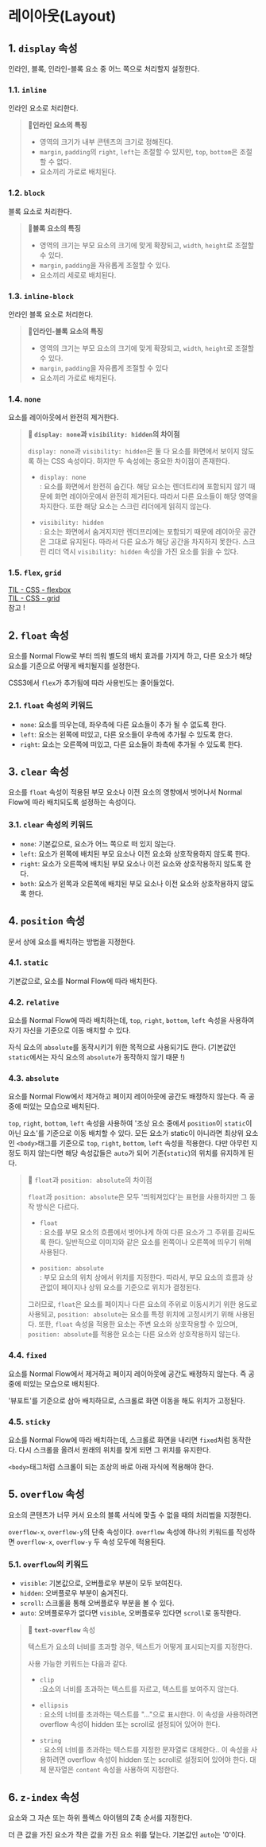 # 레이아웃(Layout)

## 1. `display` 속성

인라인, 블록, 인라인-블록 요소 중 어느 쪽으로 처리할지 설정한다.

### 1.1. `inline`

인라인 요소로 처리한다.

> **📌인라인 요소의 특징**
>
> - 영역의 크기가 내부 콘텐츠의 크기로 정해진다.
> - `margin`, `padding`의 `right`, `left`는 조절할 수 있지만, `top`, `bottom`은 조절할 수 없다.
> - 요소끼리 가로로 배치된다.

### 1.2. `block`

블록 요소로 처리한다.

> **📌블록 요소의 특징**
>
> - 영역의 크기는 부모 요소의 크기에 맞게 확장되고, `width`, `height`로 조절할 수 있다.
> - `margin`, `padding`을 자유롭게 조절할 수 있다.
> - 요소끼리 세로로 배치된다.

### 1.3. `inline-block`

안라인 블록 요소로 처리한다.

> **📌인라인-블록 요소의 특징**
>
> - 영역의 크기는 부모 요소의 크기에 맞게 확장되고, `width`, `height`로 조절할 수 있다.
> - `margin`, `padding`을 자유롭게 조절할 수 있다
> - 요소끼리 가로로 배치된다.

### 1.4. `none`

요소를 레이아웃에서 완전히 제거한다.

> **📌 `display: none`과 `visibility: hidden`의 차이점**
>
> `display: none`과 `visibility: hidden`은 둘 다 요소를 화면에서 보이지 않도록 하는 CSS 속성이다. 하지만 두 속성에는 중요한 차이점이 존재한다.
>
> - `display: none`  
>   : 요소를 화면에서 완전히 숨긴다. 해당 요소는 렌더트리에 포함되지 않기 때문에 화면 레이아웃에서 완전히 제거된다. 따라서 다른 요소들이 해당 영역을 차지한다. 또한 해당 요소는 스크린 리더에게 읽히지 않는다.
>
> - `visibility: hidden`  
>   : 요소는 화면에서 숨겨지지만 렌더프리에는 포함되기 때문에 레이아웃 공간은 그대로 유지된다. 따라서 다른 요소가 해당 공간을 차지하지 못한다. 스크린 리더 역시 `visibility: hidden` 속성을 가진 요소를 읽을 수 있다.

### 1.5. `flex`, `grid`

[TIL - CSS - flexbox](https://github.com/ehhdrud/TIL/blob/main/CSS/flexbox.md)  
[TIL - CSS - grid](https://github.com/ehhdrud/TIL/blob/main/CSS/grid.md)  
참고 !

## 2. `float` 속성

요소를 Normal Flow로 부터 띄워 별도의 배치 효과를 가지게 하고, 다른 요소가 해당 요소를 기준으로 어떻게 배치될지를 설정한다.

CSS3에서 `flex`가 추가됨에 따라 사용빈도는 줄어들었다.

### 2.1. `float` 속성의 키워드

- `none`: 요소를 띄우는데, 좌우측에 다른 요소들이 추가 될 수 없도록 한다.
- `left`: 요소는 왼쪽에 떠있고, 다른 요소들이 우측에 추가될 수 있도록 한다.
- `right`: 요소는 오른쪽에 떠있고, 다른 요소들이 좌측에 추가될 수 있도록 한다.

## 3. `clear` 속성

요소를 `float` 속성이 적용된 부모 요소나 이전 요소의 영향에서 벗어나서 Normal Flow에 따라 배치되도록 설정하는 속성이다.

### 3.1. `clear` 속성의 키워드

- `none`: 기본값으로, 요소가 어느 쪽으로 떠 있지 않는다.
- `left`: 요소가 왼쪽에 배치된 부모 요소나 이전 요소와 상호작용하지 않도록 한다.
- `right`: 요소가 오른쪽에 배치된 부모 요소나 이전 요소와 상호작용하지 않도록 한다.
- `both`: 요소가 왼쪽과 오른쪽에 배치된 부모 요소나 이전 요소와 상호작용하지 않도록 한다.

## 4. `position` 속성

문서 상에 요소를 배치하는 방법을 지정한다.

### 4.1. `static`

기본값으로, 요소를 Normal Flow에 따라 배치한다.

### 4.2. `relative`

요소를 Normal Flow에 따라 배치하는데, `top`, `right`, `bottom`, `left` 속성을 사용하여 자기 자신을 기준으로 이동 배치할 수 있다.

자식 요소의 `absolute`를 동작시키기 위한 목적으로 사용되기도 한다. (기본값인 `static`에서는 자식 요소의 `absolute`가 동작하지 않기 때문 !)

### 4.3. `absolute`

요소를 Normal Flow에서 제거하고 페이지 레이아웃에 공간도 배정하지 않는다. 즉 공중에 떠있는 모습으로 배치된다.

`top`, `right`, `bottom`, `left` 속성을 사용하여 '조상 요소 중에서 `position`이 `static`이 아닌 요소'를 기준으로 이동 배치할 수 있다. 모든 요소가 static이 아니라면 최상위 요소인 `<body>`태그를 기준으로 `top`, `right`, `bottom`, `left` 속성을 적용한다. 다만 아무런 지정도 하지 않는다면 해당 속성값들은 `auto`가 되어 기존(`static`)의 위치를 유지하게 된다.

> 📌 `float`과 `position: absolute`의 차이점
>
> `float`과 `position: absolute`은 모두 '띄워져있다'는 표현을 사용하지만 그 동작 방식은 다르다.
>
> - `float`  
>   : 요소를 부모 요소의 흐름에서 벗어나게 하여 다른 요소가 그 주위를 감싸도록 한다. 일반적으로 이미지와 같은 요소를 왼쪽이나 오른쪽에 띄우기 위해 사용된다.
>
> - `position: absolute`  
>   : 부모 요소의 위치 상에서 위치를 지정한다. 따라서, 부모 요소의 흐름과 상관없이 페이지나 상위 요소를 기준으로 위치가 결정된다.
>
> 그러므로, `float`은 요소를 페이지나 다른 요소의 주위로 이동시키기 위한 용도로 사용되고, `position: absolute`는 요소를 특정 위치에 고정시키기 위해 사용된다. 또한, `float` 속성을 적용한 요소는 주변 요소와 상호작용할 수 있으며, `position: absolute`를 적용한 요소는 다른 요소와 상호작용하지 않는다.

### 4.4. `fixed`

요소를 Normal Flow에서 제거하고 페이지 레이아웃에 공간도 배정하지 않는다. 즉 공중에 떠있는 모습으로 배치된다.

'뷰포트'를 기준으로 삼아 배치하므로, 스크롤로 화면 이동을 해도 위치가 고정된다.

### 4.5. `sticky`

요소를 Normal Flow에 따라 배치하는데, 스크롤로 화면을 내리면 `fixed`처럼 동작한다. 다시 스크롤을 올려서 원래의 위치를 찾게 되면 그 위치를 유지한다.

`<body>`태그처럼 스크롤이 되는 조상의 바로 아래 자식에 적용해야 한다.

## 5. `overflow` 속성

요소의 콘텐츠가 너무 커서 요소의 블록 서식에 맞출 수 없을 때의 처리법을 지정한다.

`overflow-x`, `overflow-y`의 단축 속성이다. `overflow` 속성에 하나의 키워드를 작성하면 `overflow-x`, `overflow-y` 두 속성 모두에 적용된다.

### 5.1. `overflow`의 키워드

- `visible`: 기본값으로, 오버플로우 부분이 모두 보여진다.
- `hidden`: 오버플로우 부분이 숨겨진다.
- `scroll`: 스크롤을 통해 오버플로우 부분을 볼 수 있다.
- `auto`: 오버플로우가 없다면 `visible`, 오버플로우 있다면 `scroll`로 동작한다.

> **📌 `text-overflow`** 속성
>
> 텍스트가 요소의 너비를 초과할 경우, 텍스트가 어떻게 표시되는지를 지정한다.
>
> 사용 가능한 키워드는 다음과 같다.
>
> - `clip`  
>   :요소의 너비를 초과하는 텍스트를 자르고, 텍스트를 보여주지 않는다.
>
> - `ellipsis`  
>   : 요소의 너비를 초과하는 텍스트를 "..."으로 표시한다. 이 속성을 사용하려면 overflow 속성이 hidden 또는 scroll로 설정되어 있어야 한다.
>
> - `string`  
>   : 요소의 너비를 초과하는 텍스트를 지정한 문자열로 대체한다.. 이 속성을 사용하려면 overflow 속성이 hidden 또는 scroll로 설정되어 있어야 한다. 대체 문자열은 `content` 속성을 사용하여 지정한다.

## 6. `z-index` 속성

요소와 그 자손 또는 하위 플렉스 아이템의 Z축 순서를 지정한다.

더 큰 값을 가진 요소가 작은 값을 가진 요소 위를 덮는다. 기본값인 `auto`는 '0'이다.
